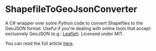 # ShapefileToGeoJsonConverter
A C# wrapper over some Python code to convert Shapefiles to the GeoJSON format. Useful if you're dealing with online tools that accept exclusively GeoJSON (e.g.: [Leaflet](https://github.com/Leaflet/Leaflet)). Licensed under MIT.

You can read the full article [here](https://somegenericdev.medium.com/convert-shapefiles-to-geojson-in-c-7d2d61a1e065).
